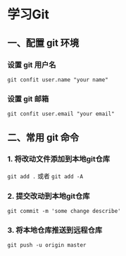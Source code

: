 # 学习Git

## 一、配置 git 环境
### 设置 git 用户名
`git confit user.name "your name"`
### 设置 git 邮箱
`git confit user.email "your email"`

## 二、常用 git 命令
### 1. 将改动文件添加到本地git仓库
`git add .` 或者 `git add -A`
### 2. 提交改动到本地git仓库
`git commit -m 'some change describe'`
### 3. 将本地仓库推送到远程仓库
`git push -u origin master`
